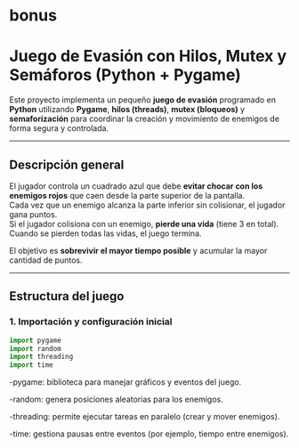 # bonus
#  Juego de Evasión con Hilos, Mutex y Semáforos (Python + Pygame)

Este proyecto implementa un pequeño **juego de evasión** programado en **Python** utilizando **Pygame**, **hilos (threads)**, **mutex (bloqueos)** y **semaforización** para coordinar la creación y movimiento de enemigos de forma segura y controlada.

---

##  Descripción general

El jugador controla un cuadrado azul que debe **evitar chocar con los enemigos rojos** que caen desde la parte superior de la pantalla.  
Cada vez que un enemigo alcanza la parte inferior sin colisionar, el jugador gana puntos.  
Si el jugador colisiona con un enemigo, **pierde una vida** (tiene 3 en total).  
Cuando se pierden todas las vidas, el juego termina.

El objetivo es **sobrevivir el mayor tiempo posible** y acumular la mayor cantidad de puntos.

---

##  Estructura del juego

### 1. Importación y configuración inicial

```python
import pygame
import random
import threading
import time
```

-pygame: biblioteca para manejar gráficos y eventos del juego.

-random: genera posiciones aleatorias para los enemigos.

-threading: permite ejecutar tareas en paralelo (crear y mover enemigos).

-time: gestiona pausas entre eventos (por ejemplo, tiempo entre enemigos).
